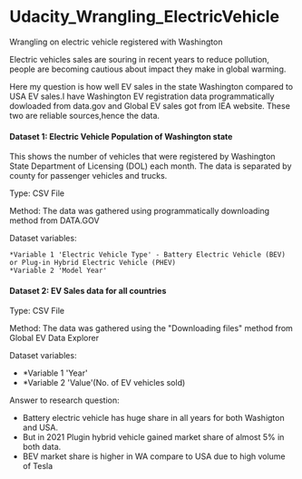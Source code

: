 # Udacity_Wrangling_ElectricVehicle
Wrangling on electric vehicle registered with Washington

Electric vehicles sales are souring in recent years to reduce pollution, people are becoming cautious about impact they make in global warming.

Here my question is how well EV sales in the state Washington compared to USA EV sales.I have Washington EV registration data programmatically dowloaded from data.gov and Global EV sales got from IEA website. These two are reliable sources,hence the data.

#### Dataset 1: Electric Vehicle Population of Washington state

This shows the number of vehicles that were registered by Washington State Department of Licensing (DOL) each month. The data is separated by county for passenger vehicles and trucks.

Type: CSV File

Method: The data was gathered using programmatically downloading method from DATA.GOV

Dataset variables:

    *Variable 1 'Electric Vehicle Type' - Battery Electric Vehicle (BEV) or Plug-in Hybrid Electric Vehicle (PHEV)
    *Variable 2 'Model Year'

#### Dataset 2: EV Sales data for all countries

Type: CSV File

Method: The data was gathered using the "Downloading files" method from Global EV Data Explorer

Dataset variables:

*   *Variable 1 'Year'
*   *Variable 2 'Value'(No. of EV vehicles sold)


Answer to research question:

 - Battery electric vehicle has huge share in all years for both Washigton and USA. 
 - But in 2021 Plugin hybrid vehicle gained market share of almost 5% in both data.
 - BEV market share is higher in WA compare to USA due to high volume of Tesla


